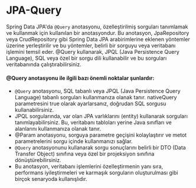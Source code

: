 # JPA-Query
Spring Data JPA'da `@Query` anotasyonu, özelleştirilmiş sorguları tanımlamak ve kullanmak için kullanılan bir anotasyondur. Bu anotasyon, JpaRepository veya CrudRepository gibi Spring Data JPA arabirimlerine eklenen yöntemler üzerine yerleştirilir ve bu yöntemler, belirli bir sorguyu veya veritabanı işlemini temsil eder. @Query kullanarak, JPQL (Java Persistence Query Language), SQL veya özel bir sorgu dili kullanabilir ve bu sorguları veritabanında çalıştırabilirsiniz.

#### @Query anotasyonu ile ilgili bazı önemli noktalar şunlardır:
* `@Query` anotasyonu, SQL tabanlı veya JPQL (Java Persistence Query Language) tabanlı sorguları kullanmanıza olanak tanır. nativeQuery parametresini true olarak ayarlarsanız, doğrudan SQL sorgusu kullanabilirsiniz.<br>
* JPQL sorgularında, var olan JPA varlıklarını (entity) kullanarak sorguları tanımlayabilirsiniz. Bu, veritabanı tabloları yerine Java sınıfları ve alanlarını kullanmanıza olanak tanır.<br>
* @Param anotasyonu, sorguya parametre geçişini kolaylaştırır ve metot parametrelerini sorgu içinde kullanmanızı sağlar.<br>
* `@Query` anotasyonunu kullanarak sorgu sonuçlarını belirli bir DTO (Data Transfer Object) sınıfına veya özel bir projeksiyon sınıfına dönüştürebilirsiniz.<br>
* Bu anotasyon, veritabanı işlemlerini özelleştirmenin yanı sıra, performans iyileştirmeleri ve karmaşık sorguların oluşturulması gibi birçok senaryoda kullanışlıdır.<br>
